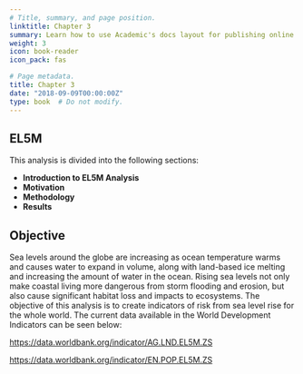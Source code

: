 ```yaml
---
# Title, summary, and page position.
linktitle: Chapter 3
summary: Learn how to use Academic's docs layout for publishing online courses, software documentation, and tutorials.
weight: 3
icon: book-reader
icon_pack: fas

# Page metadata.
title: Chapter 3
date: "2018-09-09T00:00:00Z"
type: book  # Do not modify.
---
```


## EL5M

This analysis is divided into the following sections:

* **Introduction to EL5M Analysis**
* **Motivation**
* **Methodology**
* **Results**


## Objective

Sea levels around the globe are increasing as ocean temperature warms and causes water to expand in volume, along with land-based ice melting and increasing the amount of water in the ocean. Rising sea levels not only make coastal living more dangerous from storm flooding and erosion, but also cause significant habitat loss and impacts to ecosystems. The objective of this analysis is to create indicators of risk from sea level rise for the whole world. The current data available in the World Development Indicators can be seen below:

https://data.worldbank.org/indicator/AG.LND.EL5M.ZS

https://data.worldbank.org/indicator/EN.POP.EL5M.ZS
